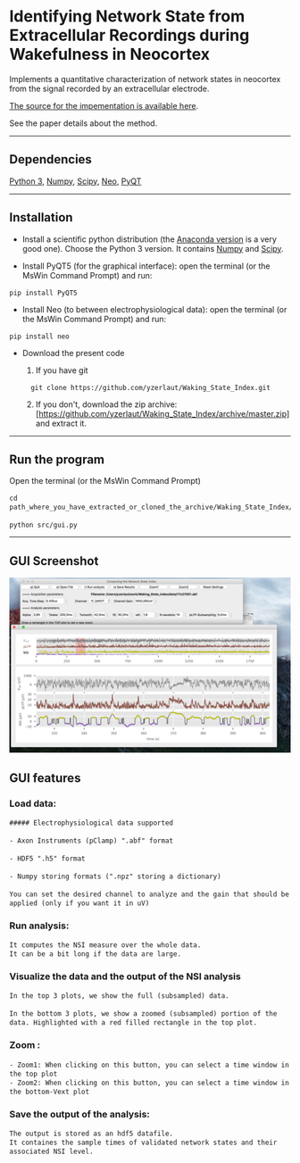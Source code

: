 # Identifying Network State from Extracellular Recordings during Wakefulness in Neocortex

Implements a quantitative characterization of network states in neocortex from the signal recorded by an extracellular electrode.

[The source for the impementation is available here][src].

See the paper details about the method.

----

## Dependencies

[Python 3][python], [Numpy][numpy], [Scipy][scipy], [Neo][neo], [PyQT][pyqt]

----

## Installation

- Install a scientific python distribution (the [Anaconda version][anaconda] is a very good one). Choose the Python 3 version. It contains [Numpy][numpy] and [Scipy][scipy].

- Install PyQT5 (for the graphical interface): open the terminal (or the MsWin Command Prompt) and run:
```
pip install PyQT5
```

- Install Neo (to between electrophysiological data): open the terminal (or the MsWin Command Prompt) and run:
```
pip install neo
```

- Download the present code
  1) If you have git
  ```
	git clone https://github.com/yzerlaut/Waking_State_Index.git
  ```

  2) If you don't, download the zip archive: [https://github.com/yzerlaut/Waking_State_Index/archive/master.zip] and extract it.

----

## Run the program
  Open the terminal (or the MsWin Command Prompt)
  
  ```
  cd path_where_you_have_extracted_or_cloned_the_archive/Waking_State_Index/
  
  python src/gui.py
  ```

----

## GUI Screenshot

![screenshot](doc/screenshot.png)

## GUI features

### Load data:

    ##### Electrophysiological data supported

    - Axon Instruments (pClamp) ".abf" format

    - HDF5 ".h5" format

    - Numpy storing formats (".npz" storing a dictionary)

    You can set the desired channel to analyze and the gain that should be applied (only if you want it in uV)

### Run analysis:

    It computes the NSI measure over the whole data.
    It can be a bit long if the data are large.
    
### Visualize the data and the output of the NSI analysis

    In the top 3 plots, we show the full (subsampled) data.

    In the bottom 3 plots, we show a zoomed (subsampled) portion of the data. Highlighted with a red filled rectangle in the top plot. 

### Zoom :

    - Zoom1: When clicking on this button, you can select a time window in the top plot
    - Zoom2: When clicking on this button, you can select a time window in the bottom-Vext plot

### Save the output of the analysis:

    The output is stored as an hdf5 datafile.
    It containes the sample times of validated network states and their associated NSI level.


[packaging guide]: https://packaging.python.org
[distribution tutorial]: https://packaging.python.org/en/latest/distributing.html
[src]: https://github.com/yzerlaut/waking_state_index
[rst]: http://docutils.sourceforge.net/rst.html
[md]: https://tools.ietf.org/html/rfc7764#section-3.5 "CommonMark variant"
[md use]: https://packaging.python.org/specifications/core-metadata/#description-content-type-optional
[anaconda]: https://www.anaconda.com/download
[numpy]: https://www.numpy.org
[scipy]: https://www.scipy.org
[neo]: http://neuralensemble.org/neo/
[pyqt]: https://www.riverbankcomputing.com/software/pyqt/intro
[python]: https://docs.python.org